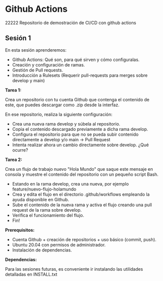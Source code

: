 # Github Actions
22222
Repositorio de demostración de CI/CD con github actions

## Sesión 1

En esta sesión aprenderemos:
  - Github Actions: Qué son, para qué sirven y cómo configuralas.
  - Creación y configuración de ramas.
  - Gestión de Pull requests.
  - Introducción a Rulesets (Requerir pull-requests para merges sobre develop y main)

**Tarea 1:**

Crea un repositorio con tu cuenta Github que contenga el contenido de este, que puedes descargar como .zip desde la interfaz.

En ese repositorio, realiza la siguiente configuración:

 - Crea una nueva rama develop y súbela al repositorio.
 - Copia el contenido descargado previamente a dicha rama develop.
 - Configura el repositorio para que no se pueda subir contenido directamente a develop y/o main -> Pull Request
 - Intenta realizar ahora un cambio directamente sobre develop. ¿Qué ocurre? 


**Tarea 2:**

Crea un flujo de trabajo nuevo "Hola Mundo" que saque este mensaje en consola y muestre el contenido del repositorio con un pequeño script Bash.

 - Estando en la rama develop, crea una nueva, por ejemplo feature/nuevo-flujo-holamundo
 - Crea y edita el flujo en el directorio .github/workflows empleando la ayuda disponible en Github.
 - Sube el contenido de la nueva rama y activa el flujo creando una pull request de la rama sobre develop.
 - Verifica el funcionamiento del flujo.
 - Fin!

**Prerequisitos:**

  - Cuenta Github + creación de repositorios + uso básico (commit, push).
  - Ubuntu 20.04 con permisos de administrador.
  - Instalación de dependencias.

**Dependencias:**

Para las sesiones futuras, es conveniente ir instalando las utilidades detalladas en INSTALL.txt  
